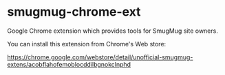 smugmug-chrome-ext
==================

Google Chrome extension which provides tools for SmugMug site owners.

You can install this extension from Chrome's Web store:

https://chrome.google.com/webstore/detail/unofficial-smugmug-extens/acobflahofemoblocddilbgnokclnphd

